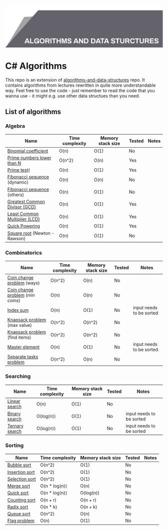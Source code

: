 ![Algorithms and data structures](top_banner.png)

# C# Algorithms

This repo is an extension of [algorithms-and-data-structures](https://github.com/BordowyRydwan/algorithms-and-data-structures) repo. It contains algorithms from lectures rewritten in quite more understandable way. Feel free to use the code - just remember to read the code that you wanna use - it might e.g. use other data structues than you need.

##  List of algorithms

### Algebra

Name | Time complexity | Memory stack size | Tested | Notes
-----| ----------------| ----------------- | ------ | -----
[Binomial coefficient](/algorithms/algebra/binomial_coefficient) | O(n) | O(1) | No |
[Prime numbers lower than N](algorithms/algebra/erathostenes_sieve) | O(n^2) | O(n) | Yes |
[Prime test](/algorithms/algebra/erathostenes_sieve)( | O(n) | O(1) | Yes |
[Fibonacci sequence](/algorithms/algebra/fibonacci_seq) (dynamic) | O(n) | O(n) | No |
[Fibonacci sequence](/algorithms/algebra/fibonacci_seq) (others) | O(n) | O(1) | No |
[Greatest Common Divisor (GCD)](/algorithms/algebra/gcd_lcm) | O(n) | O(1) | Yes |
[Least Common Multiplier (LCD)]() | O(n) | O(1) | Yes |
[Quick Powering]() | O(n) | O(1) | Yes |
[Square root]() (Newton - Rawson) | O(n) | O(1) | No |

### Combinatorics

Name | Time complexity | Memory stack size | Tested | Notes
-----| ----------------| ----------------- | ------ | -----
[Coin change problem]() (ways) | O(n^2) | O(n) | No |
[Coin change problem]() (min coins) | O(n) | O(n) | No |
[Index sum]() | O(n) | O(1) | No | input needs to be sorted
[Knapsack problem]() (max value) | O(n^2) | O(n^2) | No |
[Knapsack problem]() (find items) | O(n^2) | O(n^2) | No |
[Master element]() | O(n) | O(1) | No | input needs to be sorted
[Separate tasks problem]() | O(n^2) | O(n) | No | 

### Searching

Name | Time complexity | Memory stack size | Tested | Notes
-----| ----------------| ----------------- | ------ | -----
[Linear search]() | O(n) | O(1) | No |
[Binary search]() | O(log(n)) | O(1) | No | input needs to be sorted
[Ternary search]() | O(log(n)) | O(1) | No | input needs to be sorted

### Sorting

Name | Time complexity | Memory stack size | Tested | Notes
-----| ----------------| ----------------- | ------ | -----
[Bubble sort]() | O(n^2) | O(1) | No |
[Insertion sort]() | O(n^2) | O(1) | No |
[Selection sort]() | O(n^2) | O(1) | No |
[Merge sort]() | O(n * log(n)) | O(n) | No |
[Quick sort]() | O(n * log(n)) | O(log(n)) | No |
[Counting sort]() | O(n + r) | O(n + r) | No |
[Radix sort]() | O(n * k) | O(n + k) | No |
[Queue sort]() | O(n^2) | O(n) | No |
[Flag problem]() | O(n) | O(1) | No |

